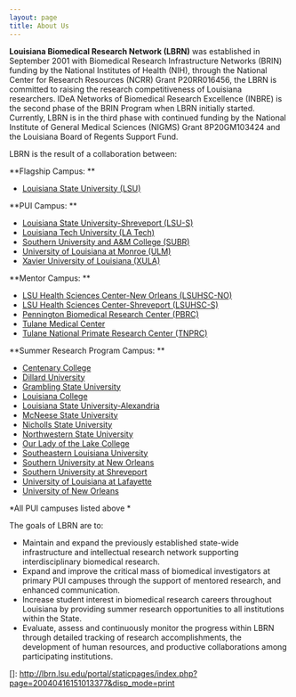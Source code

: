 ```yaml
---
layout: page
title: About Us
---
```


**Louisiana Biomedical Research Network (LBRN)** was established in September 2001 with Biomedical Research Infrastructure Networks (BRIN) funding by the National Institutes of Health (NIH), through the National Center for Research Resources (NCRR) Grant P20RR016456, the LBRN is committed to raising the research competitiveness of Louisiana researchers. IDeA Networks of Biomedical Research Excellence (INBRE) is the second phase of the BRIN Program when LBRN initially started. Currently, LBRN is in the third phase with continued funding by the National Institute of General Medical Sciences (NIGMS) Grant 8P20GM103424 and the Louisiana Board of Regents Support Fund.


LBRN is the result of a collaboration between:

**Flagship Campus: **


* [Louisiana State University (LSU)][2]


**PUI Campus: **


* [Louisiana State University-Shreveport (LSU-S) ][3]
* [Louisiana Tech University (LA Tech) ][4]
* [Southern University and A&M College (SUBR) ][5]
* [University of Louisiana at Monroe (ULM) ][6]
* [Xavier University of Louisiana (XULA)][7]


**Mentor Campus: **


* [LSU Health Sciences Center-New Orleans (LSUHSC-NO) ][8]
* [LSU Health Sciences Center-Shreveport (LSUHSC-S) ][9]
* [Pennington Biomedical Research Center (PBRC) ][10]
* [Tulane Medical Center ][11]
* [Tulane National Primate Research Center (TNPRC)][12]


**Summer Research Program Campus: **


* [Centenary College ][13]
* [Dillard University ][14]
* [Grambling State University ][15]
* [Louisiana College ][16]
* [Louisiana State University-Alexandria ][17]
* [McNeese State University ][18]
* [Nicholls State University ][19]
* [Northwestern State University ][20]
* [Our Lady of the Lake College ][21]
* [Southeastern Louisiana University ][22]
* [Southern University at New Orleans ][23]
* [Southern University at Shreveport ][24]
* [University of Louisiana at Lafayette ][25]
* [University of New Orleans ][26]

*All PUI campuses listed above *


The goals of LBRN are to:


* Maintain and expand the previously established state-wide infrastructure and intellectual research network supporting interdisciplinary biomedical research.
* Expand and improve the critical mass of biomedical investigators at primary PUI campuses through the support of mentored research, and enhanced communication.
* Increase student interest in biomedical research careers throughout Louisiana by providing summer research opportunities to all institutions within the State.
* Evaluate, assess and continuously monitor the progress within LBRN through detailed tracking of research accomplishments, the development of human resources, and productive collaborations among participating institutions.




 [1]: http://www.image-maps.com/uploaded_files/6201210181119049_1_small.jpg
 [2]: http://www.lsu.edu
 [3]: http://www.lsus.edu/
 [4]: http://www.latech.edu
 [5]: http://web.subr.edu/
 [6]: http://www.nlu.edu/
 [7]: http://www.xula.edu/
 [8]: http://www.lsuhsc.edu/
 [9]: http://www.lsuhscshreveport.edu/
 [10]: http://www.pbrc.edu/
 [11]: http://www.tuhc.com/
 [12]: http://www.tnprc.tulane.edu/index.shtml
 [13]: http://www.centenary.edu/
 [14]: http://www.dillard.edu/
 [15]: http://www.gram.edu/
 [16]: http://www.lacollege.edu/
 [17]: http://www.lsua.edu/
 [18]: http://www.mcneese.edu/
 [19]: http://www.nicholls.edu/
 [20]: http://www.nsula.edu/
 [21]: http://www.ololcollege-edu.org/content/home
 [22]: http://www.selu.edu/
 [23]: http://www.suno.edu/
 [24]: http://web.susla.edu/Pages/SUSLAhome.aspx
 [25]: http://www.louisiana.edu/
 [26]: http://www.uno.edu/
 []: http://lbrn.lsu.edu/portal/staticpages/index.php?page=20040416151013377&disp_mode=print